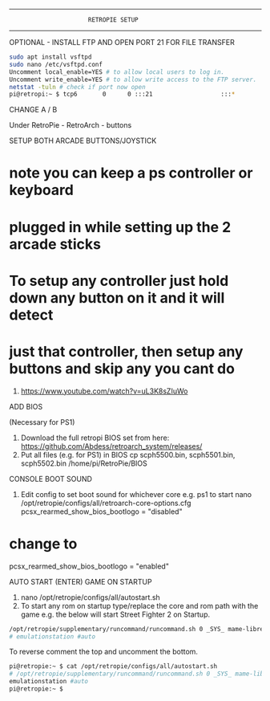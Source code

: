 ___________________________________________________________________________

                          RETROPIE SETUP
___________________________________________________________________________

OPTIONAL - INSTALL FTP AND OPEN PORT 21 FOR FILE TRANSFER
```bash
sudo apt install vsftpd
sudo nano /etc/vsftpd.conf
Uncomment local_enable=YES # to allow local users to log in.
Uncomment write_enable=YES # to allow write access to the FTP server.
netstat -tuln # check if port now open
pi@retropi:~ $ tcp6       0      0 :::21                   :::*                    LISTEN 
```

CHANGE A / B

Under RetroPie - RetroArch - buttons


SETUP BOTH ARCADE BUTTONS/JOYSTICK

# note you can keep a ps controller or keyboard 
# plugged in while setting up the 2 arcade sticks
# To setup any controller just hold down any button on it and it will detect
# just that controller, then setup any buttons and skip any you cant do
1. https://www.youtube.com/watch?v=uL3K8sZIuWo


ADD BIOS

(Necessary for PS1)
1. Download the full retropi BIOS set from here: https://github.com/Abdess/retroarch_system/releases/
1. Put all files (e.g. for PS1) in BIOS
cp scph5500.bin, scph5501.bin, scph5502.bin /home/pi/RetroPie/BIOS


CONSOLE BOOT SOUND

1. Edit config to set boot sound for whichever core e.g. ps1 to start
nano /opt/retropie/configs/all/retroarch-core-options.cfg
pcsx_rearmed_show_bios_bootlogo = "disabled"
# change to
pcsx_rearmed_show_bios_bootlogo = "enabled"


AUTO START (ENTER) GAME ON STARTUP

1. nano /opt/retropie/configs/all/autostart.sh
2. To start any rom on startup type/replace the core and rom path with the game 
e.g. the below will start Street Fighter 2 on Startup.
```bash
/opt/retropie/supplementary/runcommand/runcommand.sh 0 _SYS_ mame-libretro ~/RetroPie/roms/mame-libretro/sf2ce.zip &&$
# emulationstation #auto
```
To reverse comment the top and uncomment the bottom.
```bash
pi@retropie:~ $ cat /opt/retropie/configs/all/autostart.sh
# /opt/retropie/supplementary/runcommand/runcommand.sh 0 _SYS_ mame-libretro ~/RetroPie/roms/mame-libretro/sf2ce.zip && emulationstation
emulationstation #auto
pi@retropie:~ $
```
